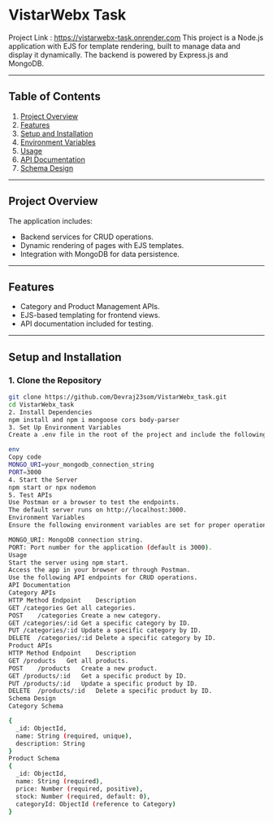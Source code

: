# VistarWebx Task
Project Link : https://vistarwebx-task.onrender.com
This project is a Node.js application with EJS for template rendering, built to manage data and display it dynamically. The backend is powered by Express.js and MongoDB.

---

## **Table of Contents**
1. [Project Overview](#project-overview)
2. [Features](#features)
3. [Setup and Installation](#setup-and-installation)
4. [Environment Variables](#environment-variables)
5. [Usage](#usage)
6. [API Documentation](#api-documentation)
7. [Schema Design](#schema-design)

---

## **Project Overview**
The application includes:
- Backend services for CRUD operations.
- Dynamic rendering of pages with EJS templates.
- Integration with MongoDB for data persistence.

---

## **Features**
- Category and Product Management APIs.
- EJS-based templating for frontend views.
- API documentation included for testing.

---

## **Setup and Installation**
### **1. Clone the Repository**
```bash
git clone https://github.com/Devraj23som/VistarWebx_task.git
cd VistarWebx_task
2. Install Dependencies
npm install and npm i mongoose cors body-parser
3. Set Up Environment Variables
Create a .env file in the root of the project and include the following:

env
Copy code
MONGO_URI=your_mongodb_connection_string
PORT=3000
4. Start the Server
npm start or npx nodemon
5. Test APIs
Use Postman or a browser to test the endpoints.
The default server runs on http://localhost:3000.
Environment Variables
Ensure the following environment variables are set for proper operation:

MONGO_URI: MongoDB connection string.
PORT: Port number for the application (default is 3000).
Usage
Start the server using npm start.
Access the app in your browser or through Postman.
Use the following API endpoints for CRUD operations.
API Documentation
Category APIs
HTTP Method	Endpoint	Description
GET	/categories	Get all categories.
POST	/categories	Create a new category.
GET	/categories/:id	Get a specific category by ID.
PUT	/categories/:id	Update a specific category by ID.
DELETE	/categories/:id	Delete a specific category by ID.
Product APIs
HTTP Method	Endpoint	Description
GET	/products	Get all products.
POST	/products	Create a new product.
GET	/products/:id	Get a specific product by ID.
PUT	/products/:id	Update a specific product by ID.
DELETE	/products/:id	Delete a specific product by ID.
Schema Design
Category Schema

{
  _id: ObjectId,
  name: String (required, unique),
  description: String
}
Product Schema
{
  _id: ObjectId,
  name: String (required),
  price: Number (required, positive),
  stock: Number (required, default: 0),
  categoryId: ObjectId (reference to Category)
}
